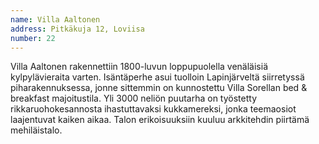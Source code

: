 ```yaml
---
name: Villa Aaltonen
address: Pitkäkuja 12, Loviisa
number: 22
---
```

Villa Aaltonen rakennettiin 1800-luvun loppupuolella venäläisiä kylpylävieraita varten. Isäntäperhe asui tuolloin Lapinjärveltä siirretyssä piharakennuksessa, jonne sittemmin on kunnostettu Villa Sorellan bed & breakfast majoitustila. Yli 3000 neliön puutarha on työstetty rikkaruohokesannosta ihastuttavaksi kukkamereksi, jonka teemaosiot laajentuvat kaiken aikaa. Talon erikoisuuksiin kuuluu arkkitehdin piirtämä mehiläistalo.
